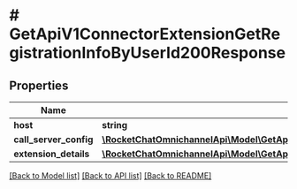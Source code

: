 # # GetApiV1ConnectorExtensionGetRegistrationInfoByUserId200Response

## Properties

Name | Type | Description | Notes
------------ | ------------- | ------------- | -------------
**host** | **string** |  | [optional]
**call_server_config** | [**\RocketChatOmnichannelApi\Model\GetApiV1ConnectorExtensionGetRegistrationInfoByUserId200ResponseCallServerConfig**](GetApiV1ConnectorExtensionGetRegistrationInfoByUserId200ResponseCallServerConfig.md) |  | [optional]
**extension_details** | [**\RocketChatOmnichannelApi\Model\GetApiV1ConnectorExtensionGetRegistrationInfoByUserId200ResponseExtensionDetails**](GetApiV1ConnectorExtensionGetRegistrationInfoByUserId200ResponseExtensionDetails.md) |  | [optional]

[[Back to Model list]](../../README.md#models) [[Back to API list]](../../README.md#endpoints) [[Back to README]](../../README.md)
